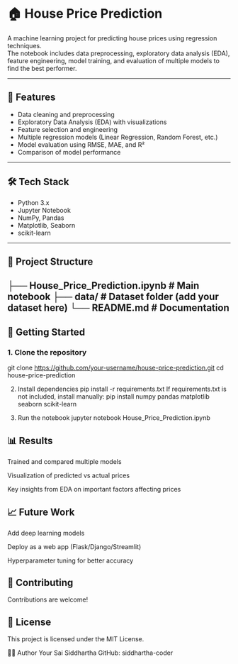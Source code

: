 # 🏠 House Price Prediction

A machine learning project for predicting house prices using regression techniques.  
The notebook includes data preprocessing, exploratory data analysis (EDA), feature engineering, model training, and evaluation of multiple models to find the best performer.

---

## 📌 Features
- Data cleaning and preprocessing  
- Exploratory Data Analysis (EDA) with visualizations  
- Feature selection and engineering  
- Multiple regression models (Linear Regression, Random Forest, etc.)  
- Model evaluation using RMSE, MAE, and R²  
- Comparison of model performance  

---

## 🛠️ Tech Stack
- Python 3.x  
- Jupyter Notebook  
- NumPy, Pandas  
- Matplotlib, Seaborn  
- scikit-learn  

---

## 📂 Project Structure

├── House_Price_Prediction.ipynb   # Main notebook
├── data/                          # Dataset folder (add your dataset here)
└── README.md                      # Documentation
---

## 🚀 Getting Started

### 1. Clone the repository
git clone https://github.com/your-username/house-price-prediction.git
cd house-price-prediction

2. Install dependencies
pip install -r requirements.txt
If requirements.txt is not included, install manually:
pip install numpy pandas matplotlib seaborn scikit-learn

4. Run the notebook
jupyter notebook House_Price_Prediction.ipynb

## 📊 Results
Trained and compared multiple models

Visualization of predicted vs actual prices

Key insights from EDA on important factors affecting prices

## 📈 Future Work
Add deep learning models

Deploy as a web app (Flask/Django/Streamlit)

Hyperparameter tuning for better accuracy

## 🤝 Contributing
Contributions are welcome!


## 📜 License
This project is licensed under the MIT License.

👨‍💻 Author
Your Sai Siddhartha
GitHub: siddhartha-coder
